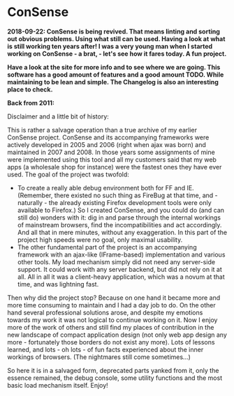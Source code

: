 ConSense
===

**2018-09-22: ConSense is being revived. That means linting and sorting out obvious problems. Using what still can be used. Having a look at what is still working ten years after! I was a very young man when I started working on ConSense - a brat, - let's see how it fares today. A fun project.**

**Have a look at the site for more info and to see where we are going. This software has a good amount of features and a good amount TODO. While maintaining to be lean and simple. The Changelog is also an interesting place to check.**

**Back from 2011:**

Disclaimer and a little bit of history:

This is rather a salvage operation than a true archive of my earlier ConSense project. ConSense and its accompanying frameworks were actively developed in 2005 and 2006 (right when ajax was born) and maintained in 2007 and 2008. In those years some assignments of mine were implemented using this tool and all my customers said that my web apps (a wholesale shop for instance) were the fastest ones they have ever used. The goal of the project was twofold:

- To create a really able debug environment both for FF and IE. (Remember, there existed no such thing as FireBug at that time, and - naturally - the already existing Firefox development tools were only available to Firefox.) So I created ConSense, and you could do (and can still do) wonders with it: dig in and parse through the internal workings of mainstream browsers, find the incompatibilities and act accordingly. And all that in mere minutes, without any exaggeration. In this part of the project high speeds were no goal, only maximal usability.
- The other fundamental part of the project is an accompanying framework with an ajax-like (IFrame-based) implementation and various other tools. My load mechanism simply did not need any server-side support. It could work with any server backend, but did not rely on it at all. All in all it was a client-heavy application, which was a novum at that time, and was lightning fast.

Then why did the project stop? Because on one hand it became more and more time consuming to maintain and I had a day job to do. On the other hand several professional solutions arose, and despite my emotions towards my work it was not logical to continue working on it. Now I enjoy more of the work of others and still find my places of contribution in the new landscape of compact application design (not only web app design any more - fortunately those borders do not exist any more). Lots of lessons learned, and lots - oh lots - of fun facts experienced about the inner workings of browsers. (The nightmares still come sometimes...)

So here it is in a salvaged form, deprecated parts yanked from it, only the essence remained, the debug console, some utility functions and the most basic load mechanism itself. Enjoy!